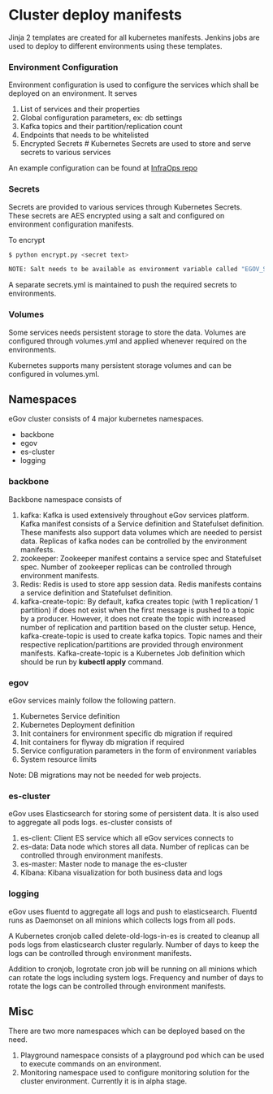 # Cluster deploy manifests

Jinja 2 templates are created for all kubernetes manifests. Jenkins jobs are used to deploy to different environments using these templates.  

### Environment Configuration

Environment configuration is used to configure the services which shall be deployed on an environment. It serves

1. List of services and their properties
2. Global configuration parameters, ex: db settings
3. Kafka topics and their partition/replication count
4. Endpoints that needs to be whitelisted
5. Encrypted Secrets    # Kubernetes Secrets are used to store and serve secrets to various services

An example configuration can be found at [InfraOps repo](https://github.com/egovernments/eGov-infraOps/blob/master/cluster/conf/dev.yml)

### Secrets

Secrets are provided to various services through Kubernetes Secrets. These secrets are AES encrypted using a salt and configured on environment configuration manifests.

To encrypt
```sh
$ python encrypt.py <secret text>

NOTE: Salt needs to be available as environment variable called "EGOV_SECRET_PASSCODE" which is also added in Jenkins Credentials to decrypt while deploying a service.

```

A separate secrets.yml is maintained to push the required secrets to environments.

### Volumes

Some services needs persistent storage to store the data. Volumes are configured through volumes.yml and applied whenever required on the environments.

Kubernetes supports many persistent storage volumes and can be configured in volumes.yml.


## Namespaces
eGov cluster consists of 4 major kubernetes namespaces.
* backbone
* egov
* es-cluster
* logging

### backbone

Backbone namespace consists of
1. kafka: Kafka is used extensively throughout eGov services platform. Kafka manifest consists of a Service definition and Statefulset definition. These manifests also support data volumes which are needed to persist data. Replicas of kafka nodes can be controlled by the environment manifests.
2. zookeeper: Zookeeper manifest contains a service spec and Statefulset spec. Number of zookeeper replicas can be controlled through environment manifests.
3. Redis: Redis is used to store app session data. Redis manifests contains a service definition and Statefulset definition.
4. kafka-create-topic: By default, kafka creates topic (with 1 replication/ 1 partition) if does not exist when the first message is pushed to a topic by a producer. However, it does not create the topic with increased number of replication and partition based on the cluster setup. Hence, kafka-create-topic is used to create kafka topics. Topic names and their respective replication/partitions are provided through environment manifests. Kafka-create-topic is a Kubernetes Job definition which should be run by **kubectl apply** command.

### egov

eGov services mainly follow the following pattern.

1. Kubernetes Service definition
2. Kubernetes Deployment definition
3. Init containers for environment specific db migration if required
3. Init containers for flyway db migration if required
4. Service configuration parameters in the form of environment variables
5. System resource limits

Note: DB migrations may not be needed for web projects.

### es-cluster

eGov uses Elasticsearch for storing some of persistent data. It is also used to aggregate all pods logs. es-cluster consists of

1. es-client: Client ES service which all eGov services connects to
2. es-data: Data node which stores all data. Number of replicas can be controlled through environment manifests.
3. es-master: Master node to manage the es-cluster
4. Kibana: Kibana visualization for both business data and logs


### logging
eGov uses fluentd to aggregate all logs and push to elasticsearch. Fluentd runs as Daemonset on all minions which collects logs from all pods.

A Kubernetes cronjob called delete-old-logs-in-es is created to cleanup all pods logs from elasticsearch cluster regularly. Number of days to keep the logs can be controlled through environment manifests.

Addition to cronjob, logrotate cron job will be running on all minions which can rotate the logs including system logs. Frequency and number of days to rotate the logs can be controlled through environment manifests.

## Misc

There are two more namespaces which can be deployed based on the need.

1. Playground namespace consists of a playground pod which can be used to execute commands on an environment.
2. Monitoring namespace used to configure monitoring solution for the cluster environment. Currently it is in alpha stage.

